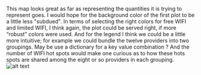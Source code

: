 This map looks great as far as representing the quantities it is trying to represent goes. I would hope for the background color of the first 
plot to be a little less "subdued". In terms of selecting the right colors for free WIFI and limited WIFI, I think again, 
the plot could be served right, if more “robust” colors were used. And for the legend I think we could be a little more intuitive; 
for example we could bundle the twelve providers into two groupings. May be use a dictionary for a key value combination ?
And the number of WIFI hot spots would make one curious as to how these hots spots are shared among the eight or so providers
in each grouping. 
![alt text](https://github.com/jianweili0/PUI2018_jl9200/blob/master/PUI2018_jl9200/HW8_jl9200/WifiSpotsNYC.png)
